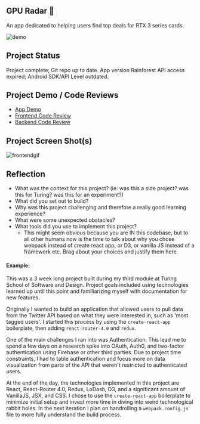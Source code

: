 ## GPU Radar 📡

An app dedicated to helping users find top deals for RTX 3 series cards. 

![demo](https://github.com/BurhanNaveed0/GPU-Radar/assets/81490717/6d729cb8-dd42-4707-8766-a9763027d493)


## Project Status
Project complete; Git repo up to date. App version Rainforest API access expired; Android SDK/API Level outdated. 

## Project Demo / Code Reviews

<ul>
    <li><a href="https://youtu.be/uYKIHIpRv1M">App Demo</a></li>
    <li><a href="https://youtu.be/Wfq9cpOj2pw">Frontend Code Review</a></li>
    <li><a href="https://youtu.be/lbJeoeuNTL0">Backend Code Review</a></li>
  </ul>

## Project Screen Shot(s)


![frontendgif](https://github.com/BurhanNaveed0/GPU-Radar/assets/81490717/da0ad10f-50ba-4775-a17b-77e2b6892eb2)

## Reflection

  - What was the context for this project? (ie: was this a side project? was this for Turing? was this for an experiment?)
  - What did you set out to build?
  - Why was this project challenging and therefore a really good learning experience?
  - What were some unexpected obstacles?
  - What tools did you use to implement this project?
      - This might seem obvious because you are IN this codebase, but to all other humans now is the time to talk about why you chose webpack instead of create react app, or D3, or vanilla JS instead of a framework etc. Brag about your choices and justify them here.  

#### Example:  

This was a 3 week long project built during my third module at Turing School of Software and Design. Project goals included using technologies learned up until this point and familiarizing myself with documentation for new features.  

Originally I wanted to build an application that allowed users to pull data from the Twitter API based on what they were interested in, such as 'most tagged users'. I started this process by using the `create-react-app` boilerplate, then adding `react-router-4.0` and `redux`.  

One of the main challenges I ran into was Authentication. This lead me to spend a few days on a research spike into OAuth, Auth0, and two-factor authentication using Firebase or other third parties. Due to project time constraints, I had to table authentication and focus more on data visualization from parts of the API that weren't restricted to authenticated users.

At the end of the day, the technologies implemented in this project are React, React-Router 4.0, Redux, LoDash, D3, and a significant amount of VanillaJS, JSX, and CSS. I chose to use the `create-react-app` boilerplate to minimize initial setup and invest more time in diving into weird technological rabbit holes. In the next iteration I plan on handrolling a `webpack.config.js` file to more fully understand the build process.
